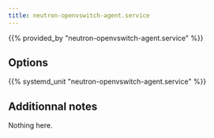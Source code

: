 ```yaml
---
title: neutron-openvswitch-agent.service
---
```


{{% provided_by "neutron-openvswitch-agent.service" %}}

## Options

{{% systemd_unit "neutron-openvswitch-agent.service" %}}

## Additionnal notes

Nothing here.